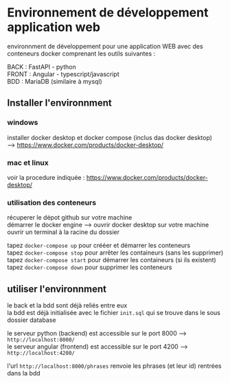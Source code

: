 # Environnement de développement application web 

environnment de développement pour une application WEB avec des conteneurs docker comprenant les outils suivantes :  

BACK : FastAPI - python  
FRONT : Angular - typescript/javascript  
BDD : MariaDB (similaire à mysql)  


## Installer l'environnment 

### windows  

installer docker desktop et docker compose (inclus das docker desktop)  
--> https://www.docker.com/products/docker-desktop/  

### mac et linux  
voir la procedure indiquée : https://www.docker.com/products/docker-desktop/

### utilisation des conteneurs  

récuperer le dépot github sur votre machine  
démarrer le docker engine --> ouvrir docker desktop sur votre machine  
ouvrir un terminal à la racine du dossier  
  
tapez ```docker-compose up``` pour crééer et démarrer les conteneurs  
tapez ```docker-compose stop``` pour arrêter les containeurs (sans les supprimer)  
tapez ````docker-compose start```` pour démarrer les containeurs (si ils existent)  
tapez ```docker-compose down``` pour supprimer les conteneurs

## utiliser l'environnment

le back et la bdd sont déjà reliés entre eux  
la bdd est déjà initialisée avec le fichier ````init.sql```` qui se trouve dans le sous dossier database  

le serveur python (backend) est accessible sur le port 8000 --> ````http://localhost:8000/````  
le serveur angular (frontend) est accessible sur le port 4200 --> ````http://localhost:4200/````  

l'url ````http://localhost:8000/phrases```` renvoie les phrases (et leur id) rentrées dans la bdd

